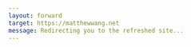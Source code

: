 ```yaml
---
layout: forward
target: https://matthewwang.net
message: Redirecting you to the refreshed site...
---
```

